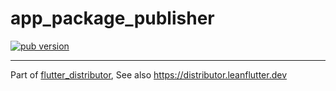 # app_package_publisher

[![pub version][pub-image]][pub-url]

[pub-image]: https://img.shields.io/pub/v/app_package_publisher.svg
[pub-url]: https://pub.dev/packages/app_package_publisher

---

Part of [flutter_distributor](https://github.com/leanflutter/flutter_distributor), See also https://distributor.leanflutter.dev